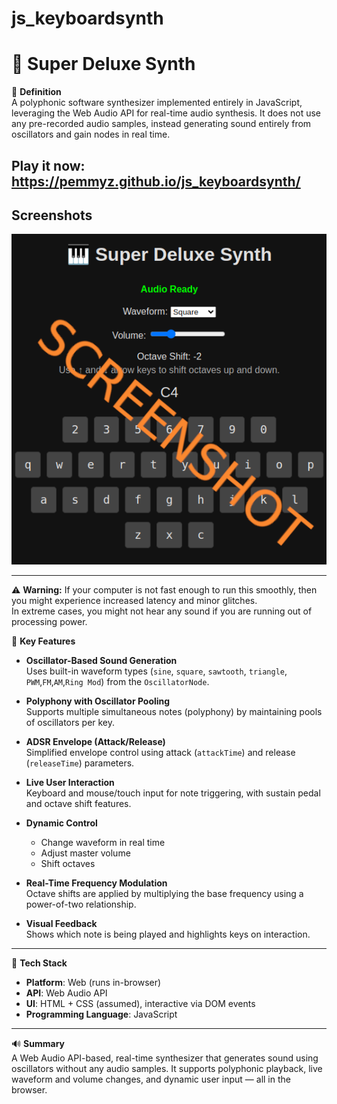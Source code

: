 # js_keyboardsynth

# 🎹 Super Deluxe Synth

🔧 **Definition**  
A polyphonic software synthesizer implemented entirely in JavaScript, leveraging the Web Audio API for real-time audio synthesis. It does not use any pre-recorded audio samples, instead generating sound entirely from oscillators and gain nodes in real time.

## Play it now: https://pemmyz.github.io/js_keyboardsynth/

## Screenshots
![Game 1](screenshots/game_2.png)

---
⚠️ **Warning:** If your computer is not fast enough to run this smoothly, then you might experience increased latency and minor glitches.  
In extreme cases, you might not hear any sound if you are running out of processing power.


🧠 **Key Features**

- **Oscillator-Based Sound Generation**  
  Uses built-in waveform types (`sine`, `square`, `sawtooth`, `triangle`, `PWM`,`FM`,`AM`,`Ring Mod`) from the `OscillatorNode`.

- **Polyphony with Oscillator Pooling**  
  Supports multiple simultaneous notes (polyphony) by maintaining pools of oscillators per key.

- **ADSR Envelope (Attack/Release)**  
  Simplified envelope control using attack (`attackTime`) and release (`releaseTime`) parameters.

- **Live User Interaction**  
  Keyboard and mouse/touch input for note triggering, with sustain pedal and octave shift features.

- **Dynamic Control**  
  - Change waveform in real time  
  - Adjust master volume  
  - Shift octaves

- **Real-Time Frequency Modulation**  
  Octave shifts are applied by multiplying the base frequency using a power-of-two relationship.

- **Visual Feedback**  
  Shows which note is being played and highlights keys on interaction.

---

🧩 **Tech Stack**

- **Platform**: Web (runs in-browser)  
- **API**: Web Audio API  
- **UI**: HTML + CSS (assumed), interactive via DOM events  
- **Programming Language**: JavaScript

---

🔊 **Summary**  
A Web Audio API-based, real-time synthesizer that generates sound using oscillators without any audio samples. It supports polyphonic playback, live waveform and volume changes, and dynamic user input — all in the browser.
